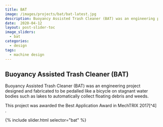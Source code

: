 ```yaml
---
title: BAT
image: /images/projects/bat/bat-latest.jpg
description: Buoyancy Assisted Trash Cleaner (BAT) was an engineering project designed and fabricated to be pedalled like a bicycle on stagnant water bodies such as lakes to automatically collect floating debris and weeds. This project was awarded the Best Application Award in MechTRIX 2017.
date:  2020-04-12
layout: post-slider-toc
image_sliders:
  - bat
categories:
  - design 
tags:
  - machine design 
---
```


## Buoyancy Assisted Trash Cleaner (BAT)

Buoyancy Assisted Trash Cleaner (BAT) was an engineering project designed and fabricated to be pedalled like a bicycle on stagnant water bodies such as lakes to automatically collect floating debris and weeds.

This project was awarded the Best Application Award in MechTRIX 2017[^4] .

{% include slider.html selector="bat" %}
